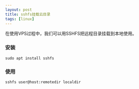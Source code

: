 ```yaml
---
layout: post
title: sshfs挂载云目录
tags: [linux]
---
```


在使用VPS过程中，我们可以用SSHFS把远程目录挂载到本地使用。
### 安装
```shell
sudo apt install sshfs
```
### 使用
```shell
sshfs user@host:remotedir localdir
```
